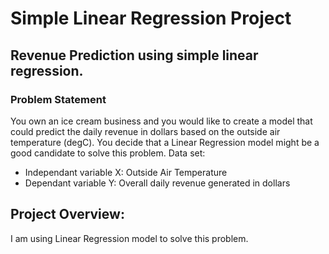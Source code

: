 # Simple Linear Regression Project

## Revenue Prediction using simple linear regression.

### Problem Statement
You own an ice cream business and you would like to create a model that could predict the daily revenue in dollars based on the outside air temperature (degC). You decide that a Linear Regression model might be a good candidate to solve this problem.
Data set:

<ul>
<li>Independant variable X: Outside Air Temperature</li>
<li>Dependant variable Y: Overall daily revenue generated in dollars</li>
</ul>

## Project Overview:
I am using Linear Regression model to solve this problem.
